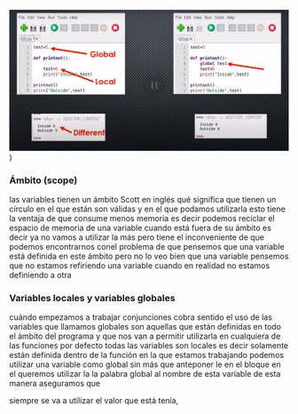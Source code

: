 
![](./images/SiVienesArduino1_variables.png))




### Ámbito (scope)

las variables tienen un ámbito Scott en inglés qué significa que tienen un círculo en el que están son válidas y en el que podamos utilizarla esto tiene la ventaja de que consume menos memoria es decir podemos reciclar el espacio de memoria de una variable cuando está fuera de su ámbito es decir ya no vamos a utilizar la más pero tiene el inconveniente de que podemos encontrarnos conel problema de que pensemos que una variable está definida en este ámbito pero no lo veo bien que una variable pensemos que no estamos refiriendo una variable cuando en realidad no estamos definiendo a otra


### Variables locales y variables globales


cuándo empezamos a trabajar conjunciones cobra sentido el uso de las variables que llamamos globales son aquellas que están definidas en todo el ámbito del programa y que nos van a permitir utilizarla en cualquiera de las funciones por defecto todas las variables son locales es decir solamente están definida dentro de la función en la que estamos trabajando podemos utilizar una variable como global sin más que anteponer le en el bloque en el queremos utilizar la la palabra global al nombre de esta variable de esta manera aseguramos que

 siempre se va a utilizar el valor que está tenía,